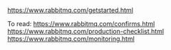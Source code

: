 https://www.rabbitmq.com/getstarted.html

To read:
https://www.rabbitmq.com/confirms.html
https://www.rabbitmq.com/production-checklist.html
https://www.rabbitmq.com/monitoring.html
